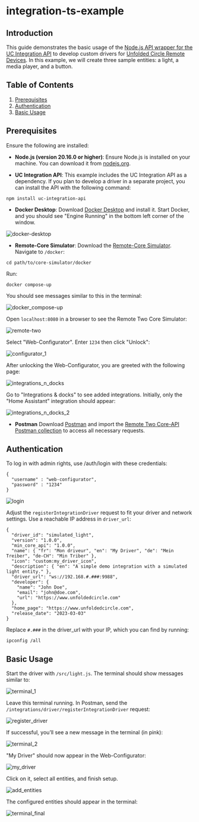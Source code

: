 # integration-ts-example

## Introduction

This guide demonstrates the basic usage of the [Node.js API wrapper for the UC Integration API](https://github.com/unfoldedcircle/integration-node-library) to develop custom drivers for [Unfolded Circle Remote Devices](https://www.unfoldedcircle.com). In this example, we will create three sample entities: a light, a media player, and a button.

## Table of Contents
1. [Prerequisites](#prerequisites)
2. [Authentication](#authentication)
3. [Basic Usage](#basic-usage)

## Prerequisites

Ensure the following are installed:

- **Node.js (version 20.16.0 or higher)**: Ensure Node.js is installed on your machine. You can download it from [nodejs.org](https://nodejs.org/).

- **UC Integration API**: This example includes the UC Integration API as a dependency. If you plan to develop a driver in a separate project,
you can install the API with the following command:

```
npm install uc-integration-api
```

- **Docker Desktop**: Download [Docker Desktop](https://www.docker.com/products/docker-desktop) and install it. Start Docker, and you should see "Engine Running" in the bottom left
corner of the window.

![docker-desktop](https://github.com/user-attachments/assets/e7d8ecb6-dfc4-47f8-8a75-f0d6f7d22484)

- **Remote-Core Simulator**: Download the [Remote-Core Simulator](https://github.com/unfoldedcircle/core-simulator). Navigate to `/docker`:

```
cd path/to/core-simulator/docker
```

Run:

```
docker compose-up
```

You should see messages similar to this in the terminal:

![docker_compose-up](https://github.com/user-attachments/assets/5e3dc24f-dbe2-4347-bd57-ab78e23bc50b)


Open `localhost:8080` in a browser to see the Remote Two Core Simulator:

![remote-two](https://github.com/user-attachments/assets/c433a11f-7f23-4e55-963e-1f10f28808dd)

Select "Web-Configurator". Enter `1234` then click "Unlock":

![configurator_1](https://github.com/user-attachments/assets/710e90fc-8ade-4b89-804e-2810167986ee)

After unlocking the Web-Configurator, you are greeted with the following page:

![integrations_n_docks](https://github.com/user-attachments/assets/be867bcd-2736-4c08-a4a3-b12d53cfbb8c)

Go to "Integrations & docks" to see added integrations. Initially, only the "Home Assistant" integration should appear:

![integrations_n_docks_2](https://github.com/user-attachments/assets/efa91927-9b14-41c0-9086-6526380adb0a)

- **Postman** Download [Postman](https://www.postman.com) and import the [Remote Two Core-API Postman collection](https://github.com/unfoldedcircle/core-api/blob/main/core-api/rest/remote-core_rest-api.postman_collection.json) to access all necessary requests. 

## Authentication
To log in with admin rights, use /auth/login with these credentials:

```
{
  "username" : "web-configurator", 
  "password" : "1234"
}
```

![login](https://github.com/user-attachments/assets/33e97187-8a28-4286-b6c3-d8c5afd793bd)


Adjust the `registerIntegrationDriver` request to fit your driver and network settings. Use a reachable IP address in `driver_url`:

```
{
  "driver_id": "simulated_light",
  "version": "1.0.0",
  "min_core_api": "1.0.0",
  "name": { "fr": "Mon driveur", "en": "My Driver", "de": "Mein Treiber", "de-CH": "Min Triber" },
  "icon": "custom:my_driver_icon",
  "description": { "en": "A simple demo integration with a simulated light entity." },
  "driver_url": "ws://192.168.#.###:9988",
  "developer": {
    "name": "John Doe",
    "email": "john@doe.com",
    "url": "https://www.unfoldedcircle.com"
  },
  "home_page": "https://www.unfoldedcircle.com",
  "release_date": "2023-03-03"
}
```

Replace `#.###` in the driver_url with your IP, which you can find by running:

```
ipconfig /all
```

## Basic Usage

Start the driver with `/src/light.js`. The terminal should show messages similar to:

![terminal_1](https://github.com/user-attachments/assets/bd43948f-1b98-4131-adfc-d97e4b37ea03)


Leave this terminal running. In Postman, send the `/integrations/driver/registerIntegrationDriver` request:

![register_driver](https://github.com/user-attachments/assets/de75dba2-c1a9-4bb5-a8b0-4264319738f8)

If successful, you’ll see a new message in the terminal (in pink): 

![terminal_2](https://github.com/user-attachments/assets/c6ab58d7-d422-47c4-8307-e3df02f9a998)


"My Driver" should now appear in the Web-Configurator:

![my_driver](https://github.com/user-attachments/assets/c6d291df-4dd3-439c-be9a-becefaab8d41)


Click on it, select all entities, and finish setup.

![add_entities](https://github.com/user-attachments/assets/4e62819d-7fe1-47ad-86e5-9bfa534b30af)


The configured entities should appear in the terminal:

![terminal_final](https://github.com/user-attachments/assets/f11fb73a-eb0f-4164-a4d5-08a353e16024)

